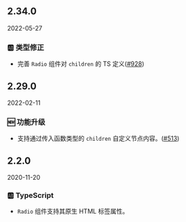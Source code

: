 ## 2.34.0

2022-05-27

### 🆎 类型修正

- 完善 `Radio` 组件对 `children` 的 TS 定义([#928](https://github.com/arco-design/arco-design/pull/928))

## 2.29.0

2022-02-11

### 🆕 功能升级

- 支持通过传入函数类型的 `children` 自定义节点内容。([#513](https://github.com/arco-design/arco-design/pull/513))

## 2.2.0

2020-11-20

### 🆎 TypeScript

- `Radio` 组件支持其原生 HTML 标签属性。

